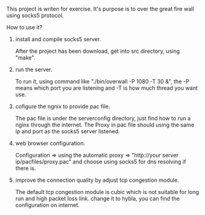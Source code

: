 This project is writen for exercise. It's purpose is to over the great fire wall using socks5 protocol.

How to use it?
1. install and compile socks5 server.

	After the project has been download, get into src directory, using "make".

2. run the server.

	To run it, using command like "./bin/overwall -P 1080 -T 30 &", the -P means which port you are listening
	and -T is how much thread you want use.

3. cofigure the ngnix to provide pac file.

	The pac file is under the serverconfig directory, just find how to run a nginx through the internet. The 
	Proxy in pac file should using the same ip and port as the socks5 server listened.

4. web browser configuration.

	Configuration => using the automatic proxy => "http://your server ip/pacfiles/proxy.pac" and choose
	using socks5 for dns resolving if there is.

5. improve the connection quality by adjust tcp congestion module.

	The default tcp congestion module is cubic which is not suitable for long run and high packet loss link.
	change it to hybla, you can find the configuration on internet.

